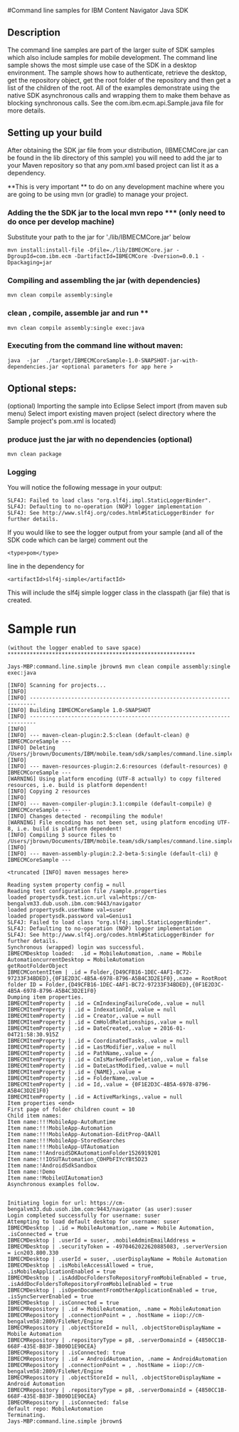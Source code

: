 
#Command line samples for IBM Content Navigator Java SDK

## Description

The command line samples are part of the larger suite of SDK samples which also include samples 
for mobile development.  The command line sample shows the most simple use case of the SDK in a 
desktop environment.  The sample shows how to authenticate, retrieve the desktop, get the repository object, 
get the root folder of the repository and then get a list of the children of the root.  All of the examples 
demonstrate using the native SDK asynchronous calls and wrapping them to make them behave as blocking 
synchronous calls.   See the com.ibm.ecm.api.Sample.java file for more details.  


## Setting up your build
After obtaining the SDK jar file from your distribution, 
(IBMECMCore.jar can be found in the lib directory of this sample) 
you will need to add the jar to your Maven repository
so that any pom.xml based project can list it as a dependency. 

**This is very important ** to do on any development machine where you are 
going to be using mvn (or gradle) to manage your project. 

### Adding the the SDK jar to the local mvn repo  ***  (only need to do once per develop machine)
Substitute your path to the jar for './lib/IBMECMCore.jar' below

    mvn install:install-file -Dfile=./lib/IBMECMCore.jar -DgroupId=com.ibm.ecm -DartifactId=IBMECMCore -Dversion=0.0.1 -Dpackaging=jar

### Compiling and assembling the jar (with dependencies) 
    mvn clean compile assembly:single
  
### clean , compile, assemble jar and run **
    mvn clean compile assembly:single exec:java

### Executing from the command line without maven:
    java  -jar  ./target/IBMECMCoreSample-1.0-SNAPSHOT-jar-with-dependencies.jar <optional parameters for app here >
  

## Optional steps:
(optional) Importing the sample into Eclipse
Select import (from maven sub menu)
Select import existing maven project (select directory where the Sample project's pom.xml is located)

### produce just the jar with no dependencies (optional)
    mvn clean package


### Logging
You will notice the following message in your output:

    SLF4J: Failed to load class "org.slf4j.impl.StaticLoggerBinder".
    SLF4J: Defaulting to no-operation (NOP) logger implementation
    SLF4J: See http://www.slf4j.org/codes.html#StaticLoggerBinder for further details.

If you would like to see the logger output from your sample (and all of the SDK code which can be large) 
comment out the

    <type>pom</type>
    
line in the dependency for 

    <artifactId>slf4j-simple</artifactId>
    
This will include the slf4j simple logger class in the classpath (jar file) that is created.        
            
            
 

# Sample run 
    (without the logger enabled to save space)
    ***********************************************************

    Jays-MBP:command.line.simple jbrown$ mvn clean compile assembly:single exec:java

    [INFO] Scanning for projects...
    [INFO]                                                                         
    [INFO] ------------------------------------------------------------------------
    [INFO] Building IBMECMCoreSample 1.0-SNAPSHOT
    [INFO] ------------------------------------------------------------------------
    [INFO] 
    [INFO] --- maven-clean-plugin:2.5:clean (default-clean) @ IBMECMCoreSample ---
    [INFO] Deleting /Users/jbrown/Documents/IBM/mobile.team/sdk/samples/command.line.simple/target
    [INFO] 
    [INFO] --- maven-resources-plugin:2.6:resources (default-resources) @ IBMECMCoreSample ---
    [WARNING] Using platform encoding (UTF-8 actually) to copy filtered resources, i.e. build is platform dependent!
    [INFO] Copying 2 resources
    [INFO] 
    [INFO] --- maven-compiler-plugin:3.1:compile (default-compile) @ IBMECMCoreSample ---
    [INFO] Changes detected - recompiling the module!
    [WARNING] File encoding has not been set, using platform encoding UTF-8, i.e. build is platform dependent!
    [INFO] Compiling 3 source files to /Users/jbrown/Documents/IBM/mobile.team/sdk/samples/command.line.simple/target/classes
    [INFO] 
    [INFO] --- maven-assembly-plugin:2.2-beta-5:single (default-cli) @ IBMECMCoreSample ---

    <truncated [INFO] maven messages here>

    Reading system property config = null
    Reading test configuration file /sample.properties
    loaded propertysdk.test.icn.url val=https://cm-bengalvm33.dub.usoh.ibm.com:9443/navigator
    loaded propertysdk.userName val=suser
    loaded propertysdk.password val=Genius1
    SLF4J: Failed to load class "org.slf4j.impl.StaticLoggerBinder".
    SLF4J: Defaulting to no-operation (NOP) logger implementation
    SLF4J: See http://www.slf4j.org/codes.html#StaticLoggerBinder for further details.
    Synchronous (wrapped) login was successful.
    IBMECMDesktop loaded:  .id = MobileAutomation, .name = Mobile AutomationcurrentDesktop = MobileAutomation
    getRootFolderObject
    IBMECMContentItem | .id = Folder,{D49CFB16-1DEC-4AF1-BC72-97233F34BDED},{0F1E2D3C-4B5A-6978-8796-A5B4C3D2E1F0},.name = RootRoot folder ID = Folder,{D49CFB16-1DEC-4AF1-BC72-97233F34BDED},{0F1E2D3C-4B5A-6978-8796-A5B4C3D2E1F0}
    Dumping item properties.
    IBMECMItemProperty | .id = CmIndexingFailureCode,.value = null
    IBMECMItemProperty | .id = IndexationId,.value = null
    IBMECMItemProperty | .id = Creator,.value = null
    IBMECMItemProperty | .id = CmHoldRelationships,.value = null
    IBMECMItemProperty | .id = DateCreated,.value = 2016-01-04T21:58:30.915Z
    IBMECMItemProperty | .id = CoordinatedTasks,.value = null
    IBMECMItemProperty | .id = LastModifier,.value = null
    IBMECMItemProperty | .id = PathName,.value = /
    IBMECMItemProperty | .id = CmIsMarkedForDeletion,.value = false
    IBMECMItemProperty | .id = DateLastModified,.value = null
    IBMECMItemProperty | .id = {NAME},.value = 
    IBMECMItemProperty | .id = FolderName,.value = 
    IBMECMItemProperty | .id = Id,.value = {0F1E2D3C-4B5A-6978-8796-A5B4C3D2E1F0}
    IBMECMItemProperty | .id = ActiveMarkings,.value = null
    Item properties <end>
    First page of folder children count = 10
    Child item names:
    Item name:!!!MobileApp-AutoRuntime
    Item name:!!!MobileApp-Automation
    Item name:!!!MobileApp-Automation-EditProp-QAAll
    Item name:!!!MobileApp-StoredSearches
    Item name:!!!MobileApp-UTAutomation
    Item name:!!AndroidSDKAutomationFolder1526919201
    Item name:!!IOSUTAutomation_COHPbFIYcYBt5D23
    Item name:!AndroidSdkSandbox
    Item name:!Demo
    Item name:!MobileUIAutomation3
    Asynchronous examples follow.


    Initiating login for url: https://cm-bengalvm33.dub.usoh.ibm.com:9443/navigator (as user):suser
    Login completed successfully for username: suser
    Attempting to load default desktop for username: suser
    IBMECMDesktop | .id = MobileAutomation,.name = Mobile Automation, .isConnected = true
    IBMECMDesktop | .userId = suser, .mobileAdminEmailAddress = 
    IBMECMDesktop | .securityToken = -4970462022620885083, .serverVersion = icn203.800.330
    IBMECMDesktop | .userId = suser, .userDisplayName = Mobile Automation
    IBMECMDesktop | .isMobileAccessAllowed = true, .isMobileApplicationEnabled = true
    IBMECMDesktop | .isAddDocFoldersToRepositoryFromMobileEnabled = true, .isAddDocFoldersToRepositoryFromMobileEnabled = true
    IBMECMDesktop | .isOpenDocumentFromOtherApplicationEnabled = true, .isSyncServerEnabled = true
    IBMECMDesktop | .isConnected = true
    IBMECMRepository | .id = MobileAutomation, .name = MobileAutomation
    IBMECMRepository | .connectionPoint = , .hostName = iiop://cm-bengalvm58:2809/FileNet/Engine
    IBMECMRepository | .objectStoreId = null, .objectStoreDisplayName = Mobile Automation
    IBMECMRepository | .repositoryType = p8, .serverDomainId = {4850CC1B-668F-435E-B83F-3B09D1E90CEA}
    IBMECMRepository | .isConnected: true
    IBMECMRepository | .id = AndroidAutomation, .name = AndroidAutomation
    IBMECMRepository | .connectionPoint = , .hostName = iiop://cm-bengalvm58:2809/FileNet/Engine
    IBMECMRepository | .objectStoreId = null, .objectStoreDisplayName = Android Automation
    IBMECMRepository | .repositoryType = p8, .serverDomainId = {4850CC1B-668F-435E-B83F-3B09D1E90CEA}
    IBMECMRepository | .isConnected: false
    default repo: MobileAutomation
    Terminating.
    Jays-MBP:command.line.simple jbrown$ 

 
 
 